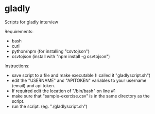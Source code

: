 # gladly
Scripts for gladly interview

Requirements:
- bash
- curl
- python/npm (for installing "csvtojson")
- csvtojson (install with "npm install -g csvtojson")

Instructions:
- save script to a file and make executable (I called it "gladlyscript.sh")
- edit the "USERNAME" and "APITOKEN" variables to your username (email) and api token.
- If required edit the location of "/bin/bash" on line #1
- make sure that "sample-exercise.csv" is in the same directory as the script.
- run the script. (eg. "./gladlyscript.sh")
